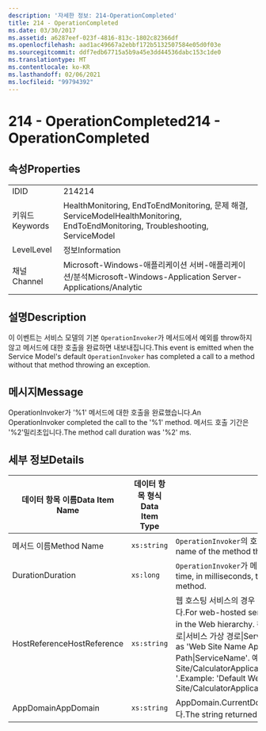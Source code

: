 ```yaml
---
description: '자세한 정보: 214-OperationCompleted'
title: 214 - OperationCompleted
ms.date: 03/30/2017
ms.assetid: a6287eef-023f-4816-813c-1802c82366df
ms.openlocfilehash: aad1ac49667a2ebbf172b5132507584e05d0f03e
ms.sourcegitcommit: ddf7edb67715a5b9a45e3dd44536dabc153c1de0
ms.translationtype: MT
ms.contentlocale: ko-KR
ms.lasthandoff: 02/06/2021
ms.locfileid: "99794392"
---
```

# <a name="214---operationcompleted"></a><span data-ttu-id="73614-103">214 - OperationCompleted</span><span class="sxs-lookup"><span data-stu-id="73614-103">214 - OperationCompleted</span></span>

## <a name="properties"></a><span data-ttu-id="73614-104">속성</span><span class="sxs-lookup"><span data-stu-id="73614-104">Properties</span></span>  
  
|||  
|-|-|  
|<span data-ttu-id="73614-105">ID</span><span class="sxs-lookup"><span data-stu-id="73614-105">ID</span></span>|<span data-ttu-id="73614-106">214</span><span class="sxs-lookup"><span data-stu-id="73614-106">214</span></span>|  
|<span data-ttu-id="73614-107">키워드</span><span class="sxs-lookup"><span data-stu-id="73614-107">Keywords</span></span>|<span data-ttu-id="73614-108">HealthMonitoring, EndToEndMonitoring, 문제 해결, ServiceModel</span><span class="sxs-lookup"><span data-stu-id="73614-108">HealthMonitoring, EndToEndMonitoring, Troubleshooting, ServiceModel</span></span>|  
|<span data-ttu-id="73614-109">Level</span><span class="sxs-lookup"><span data-stu-id="73614-109">Level</span></span>|<span data-ttu-id="73614-110">정보</span><span class="sxs-lookup"><span data-stu-id="73614-110">Information</span></span>|  
|<span data-ttu-id="73614-111">채널</span><span class="sxs-lookup"><span data-stu-id="73614-111">Channel</span></span>|<span data-ttu-id="73614-112">Microsoft-Windows-애플리케이션 서버-애플리케이션/분석</span><span class="sxs-lookup"><span data-stu-id="73614-112">Microsoft-Windows-Application Server-Applications/Analytic</span></span>|  
  
## <a name="description"></a><span data-ttu-id="73614-113">설명</span><span class="sxs-lookup"><span data-stu-id="73614-113">Description</span></span>  

 <span data-ttu-id="73614-114">이 이벤트는 서비스 모델의 기본 `OperationInvoker`가 메서드에서 예외를 throw하지 않고 메서드에 대한 호출을 완료하면 내보내집니다.</span><span class="sxs-lookup"><span data-stu-id="73614-114">This event is emitted when the Service Model's default `OperationInvoker` has completed a call to a method without that method throwing an exception.</span></span>  
  
## <a name="message"></a><span data-ttu-id="73614-115">메시지</span><span class="sxs-lookup"><span data-stu-id="73614-115">Message</span></span>  

 <span data-ttu-id="73614-116">OperationInvoker가 '%1' 메서드에 대한 호출을 완료했습니다.</span><span class="sxs-lookup"><span data-stu-id="73614-116">An OperationInvoker completed the call to the '%1' method.</span></span> <span data-ttu-id="73614-117">메서드 호출 기간은 '%2'밀리초입니다.</span><span class="sxs-lookup"><span data-stu-id="73614-117">The method call duration was '%2' ms.</span></span>  
  
## <a name="details"></a><span data-ttu-id="73614-118">세부 정보</span><span class="sxs-lookup"><span data-stu-id="73614-118">Details</span></span>  
  
|<span data-ttu-id="73614-119">데이터 항목 이름</span><span class="sxs-lookup"><span data-stu-id="73614-119">Data Item Name</span></span>|<span data-ttu-id="73614-120">데이터 항목 형식</span><span class="sxs-lookup"><span data-stu-id="73614-120">Data Item Type</span></span>|<span data-ttu-id="73614-121">설명</span><span class="sxs-lookup"><span data-stu-id="73614-121">Description</span></span>|  
|--------------------|--------------------|-----------------|  
|<span data-ttu-id="73614-122">메서드 이름</span><span class="sxs-lookup"><span data-stu-id="73614-122">Method Name</span></span>|`xs:string`|<span data-ttu-id="73614-123">`OperationInvoker`의 호출을 받은 메서드의 CLR 이름입니다.</span><span class="sxs-lookup"><span data-stu-id="73614-123">The CLR name of the method that was invoked by the `OperationInvoker`.</span></span>|  
|<span data-ttu-id="73614-124">Duration</span><span class="sxs-lookup"><span data-stu-id="73614-124">Duration</span></span>|`xs:long`|<span data-ttu-id="73614-125">`OperationInvoker`가 메서드를 호출하는 데 걸린 시간(밀리초)입니다.</span><span class="sxs-lookup"><span data-stu-id="73614-125">The time, in milliseconds, that it took the `OperationInvoker` to invoke the method.</span></span>|  
|<span data-ttu-id="73614-126">HostReference</span><span class="sxs-lookup"><span data-stu-id="73614-126">HostReference</span></span>|`xs:string`|<span data-ttu-id="73614-127">웹 호스팅 서비스의 경우 이 필드는 웹 계층의 서비스를 고유하게 식별합니다.</span><span class="sxs-lookup"><span data-stu-id="73614-127">For web-hosted services, this field uniquely identifies the service in the Web hierarchy.</span></span> <span data-ttu-id="73614-128">해당 형식은 ' 웹 사이트 이름 응용 프로그램 가상 경로&#124;서비스 가상 경로&#124;ServiceName '으로 정의 됩니다.</span><span class="sxs-lookup"><span data-stu-id="73614-128">Its format is defined as 'Web Site Name Application Virtual Path&#124;Service Virtual Path&#124;ServiceName'.</span></span> <span data-ttu-id="73614-129">예: ' Default Web Site/CalculatorApplication&#124;/CalculatorService.svc&#124;CalculatorService '.</span><span class="sxs-lookup"><span data-stu-id="73614-129">Example: 'Default Web Site/CalculatorApplication&#124;/CalculatorService.svc&#124;CalculatorService'.</span></span>|  
|<span data-ttu-id="73614-130">AppDomain</span><span class="sxs-lookup"><span data-stu-id="73614-130">AppDomain</span></span>|`xs:string`|<span data-ttu-id="73614-131">AppDomain.CurrentDomain.FriendlyName에서 반환되는 문자열입니다.</span><span class="sxs-lookup"><span data-stu-id="73614-131">The string returned by AppDomain.CurrentDomain.FriendlyName.</span></span>|

